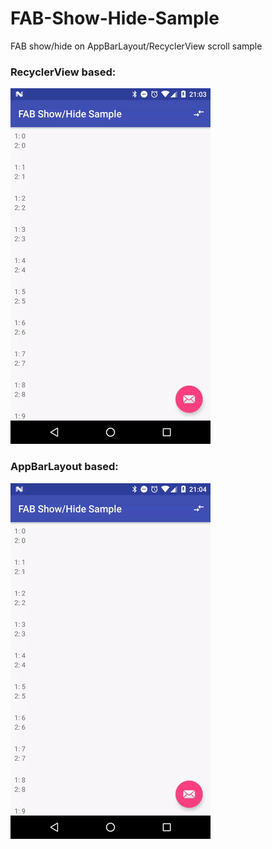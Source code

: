 # FAB-Show-Hide-Sample
FAB show/hide on AppBarLayout/RecyclerView scroll sample

### RecyclerView based:<BR>
![](static/recycler_view_based.gif)

### AppBarLayout based:<BR>
![](static/app_bar_based.gif)
